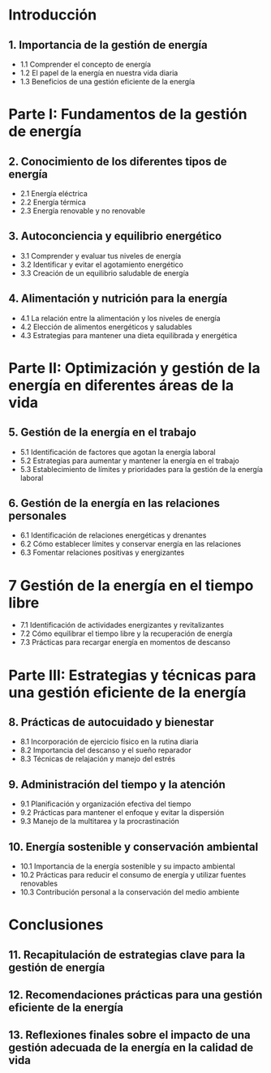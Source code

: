 # Introducción
## 1. Importancia de la gestión de energía
- 1.1 Comprender el concepto de energía
- 1.2 El papel de la energía en nuestra vida diaria
- 1.3 Beneficios de una gestión eficiente de la energía

# Parte I: Fundamentos de la gestión de energía
## 2. Conocimiento de los diferentes tipos de energía
- 2.1 Energía eléctrica
- 2.2 Energía térmica
- 2.3 Energía renovable y no renovable

## 3. Autoconciencia y equilibrio energético
- 3.1 Comprender y evaluar tus niveles de energía
- 3.2 Identificar y evitar el agotamiento energético
- 3.3 Creación de un equilibrio saludable de energía

## 4. Alimentación y nutrición para la energía
- 4.1 La relación entre la alimentación y los niveles de energía
- 4.2 Elección de alimentos energéticos y saludables
- 4.3 Estrategias para mantener una dieta equilibrada y energética

# Parte II: Optimización y gestión de la energía en diferentes áreas de la vida
## 5. Gestión de la energía en el trabajo
- 5.1 Identificación de factores que agotan la energía laboral
- 5.2 Estrategias para aumentar y mantener la energía en el trabajo
- 5.3 Establecimiento de límites y prioridades para la gestión de la energía laboral

## 6. Gestión de la energía en las relaciones personales
- 6.1 Identificación de relaciones energéticas y drenantes
- 6.2 Cómo establecer límites y conservar energía en las relaciones
- 6.3 Fomentar relaciones positivas y energizantes

# 7 Gestión de la energía en el tiempo libre
- 7.1 Identificación de actividades energizantes y revitalizantes
- 7.2 Cómo equilibrar el tiempo libre y la recuperación de energía
- 7.3 Prácticas para recargar energía en momentos de descanso

# Parte III: Estrategias y técnicas para una gestión eficiente de la energía
## 8. Prácticas de autocuidado y bienestar
- 8.1 Incorporación de ejercicio físico en la rutina diaria
- 8.2 Importancia del descanso y el sueño reparador
- 8.3 Técnicas de relajación y manejo del estrés

## 9. Administración del tiempo y la atención
- 9.1 Planificación y organización efectiva del tiempo
- 9.2 Prácticas para mantener el enfoque y evitar la dispersión
- 9.3 Manejo de la multitarea y la procrastinación

## 10. Energía sostenible y conservación ambiental
-  10.1 Importancia de la energía sostenible y su impacto ambiental
-  10.2 Prácticas para reducir el consumo de energía y utilizar fuentes renovables
-  10.3 Contribución personal a la conservación del medio ambiente

# Conclusiones
## 11. Recapitulación de estrategias clave para la gestión de energía
## 12. Recomendaciones prácticas para una gestión eficiente de la energía
## 13. Reflexiones finales sobre el impacto de una gestión adecuada de la energía en la calidad de vida
